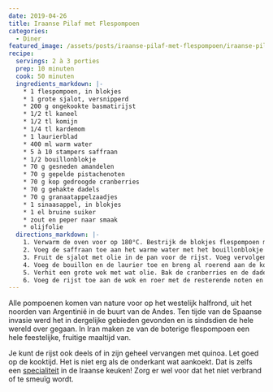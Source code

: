 ```yaml
---
date: 2019-04-26
title: Iraanse Pilaf met Flespompoen
categories:
  - Diner
featured_image: /assets/posts/iraanse-pilaf-met-flespompoen/iraanse-pilaf.jpg
recipe:
  servings: 2 à 3 porties
  prep: 10 minuten
  cook: 50 minuten
  ingredients_markdown: |-
    * 1 flespompoen, in blokjes
    * 1 grote sjalot, versnipperd
    * 200 g ongekookte basmatirijst
    * 1/2 tl kaneel
    * 1/2 tl komijn
    * 1/4 tl kardemom
    * 1 laurierblad
    * 400 ml warm water
    * 5 à 10 stampers saffraan
    * 1/2 bouillonblokje
    * 70 g gesneden amandelen
    * 70 g gepelde pistachenoten
    * 70 g kop gedroogde cranberries
    * 70 g gehakte dadels
    * 70 g granaatappelzaadjes
    * 1 sinaasappel, in blokjes
    * 1 el bruine suiker
    * zout en peper naar smaak
    * olijfolie
  directions_markdown: |-
    1. Verwarm de oven voor op 180°C. Bestrijk de blokjes flespompoen met olijfolie. Leg op een bakplaat en bak in de oven voor ongeveer een half uurtje tot ze bruin worden.
    2. Voeg de saffraan toe aan het warme water met het bouillonblokje en laat even staan.
    3. Fruit de sjalot met olie in de pan voor de rijst. Voeg vervolgens de rijst, kaneel, komijn en kardemom toe. Rooster even zodat de specerijen gaan geuren en de rijst glazig wordt.
    4. Voeg de bouillon en de laurier toe en breng al roerend aan de kook. Verlaag het vuur en dek af tot al het vocht is geabsorbeerd, ongeveer 20 minuten.
    5. Verhit een grote wok met wat olie. Bak de cranberries en de dadels nog even mee met de flespompoen en de suiker voor wat extra karamellisering.
    6. Voeg de rijst toe aan de wok en roer met de resterende noten en fruit. Verwijder het laurierblad en breng op smaak met zout en peper.
---
```

Alle pompoenen komen van nature voor op het westelijk halfrond, uit het noorden van Argentinië in de buurt van de Andes. Ten tijde van de Spaanse invasie werd het in dergelijke gebieden gevonden en is sindsdien de hele wereld over gegaan. In Iran maken ze van de boterige flespompoen een hele feestelijke, fruitige maaltijd van.

Je kunt de rijst ook deels of in zijn geheel vervangen met quinoa. Let goed op de kooktijd. Het is niet erg als de onderkant wat aankoekt. Dat is zelfs een [specialiteit](https://en.wikipedia.org/wiki/Scorched_rice) in de Iraanse keuken! Zorg er wel voor dat het niet verbrand of te smeuïg wordt.
